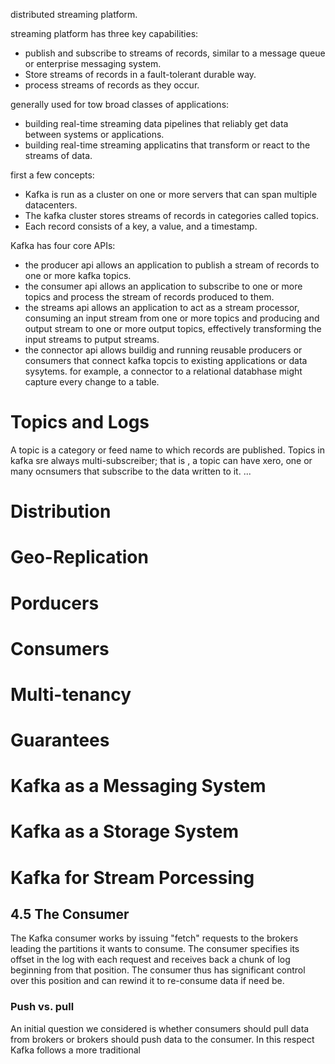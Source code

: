 distributed streaming platform.


streaming platform has three key capabilities:
- publish and subscribe to streams of records, similar to a message queue or enterprise messaging system.
- Store streams of records in a fault-tolerant durable way.
- process streams of records as they occur.

generally used for tow broad classes of applications:
- building real-time streaming data pipelines that reliably get data between systems or applications.
- building real-time streaming applicatins that transform or react to the streams of data.

first a few concepts:
- Kafka is run as a cluster on one or more servers that can span multiple datacenters.
- The kafka cluster stores streams of records in categories called topics.
- Each record consists of a key, a value, and a timestamp.

Kafka has four core APIs:
- the producer api allows an application to publish a stream of records to one or more kafka topics.
- the consumer api allows an application to subscribe to one or more topics and process the stream of records produced to them.
- the streams api allows an application to act as a stream processor, consuming an input stream from one or more topics and producing and output stream to one or more output topics, effectively transforming the input streams to putput streams.
- the connector api allows buildig and running reusable producers or consumers that connect kafka topcis to existing applications  or data sysytems. for example, a connector to a relational databhase might capture every change to a table.


# Topics and Logs
A topic is a category or feed name to which records are published. Topics in kafka sre always multi-subscreiber; that is , a topic can have xero, one or many ocnsumers that subscribe to the data written to it.
...


# Distribution
# Geo-Replication
# Porducers
# Consumers
# Multi-tenancy
# Guarantees
# Kafka as a Messaging System
# Kafka as a Storage System
# Kafka for Stream Porcessing 




## 4.5 The Consumer
The Kafka consumer works by issuing "fetch" requests to the brokers leading the partitions it wants to consume. The consumer specifies its offset in the log with each request and receives back a chunk of log beginning from that position. The consumer thus has significant control over this position and can rewind it to re-consume data if need be.

###  Push vs. pull
An initial question we considered is whether consumers should pull data from brokers or brokers should push data to the consumer. In this respect Kafka follows a more traditional
